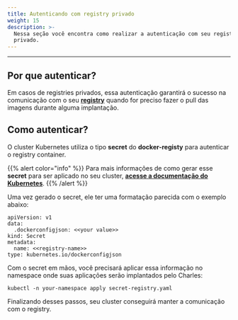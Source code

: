 ```yaml
---
title: Autenticando com registry privado
weight: 15
description: >-
  Nessa seção você encontra como realizar a autenticação com seu registry
  privado.
---
```


---

## Por que autenticar?

Em casos de registries privados, essa autenticação garantirá o sucesso na comunicação com o seu [**registry**](/pt/primeiros-passos/definindo-um-workspace/docker-registry/) quando for preciso fazer o pull das imagens durante alguma implantação.

## Como autenticar?

O cluster Kubernetes utiliza o tipo **secret** do **docker-registy** para autenticar o registry container. 

{{% alert color="info" %}}
 Para mais informações de como gerar esse **secret** para ser aplicado no seu cluster, [**acesse a documentação do Kubernetes**](https://kubernetes.io/docs/tasks/configure-pod-container/pull-image-private-registry/). 
{{% /alert %}}

Uma vez gerado o secret, ele ter uma formatação parecida com o exemplo abaixo:

```text
apiVersion: v1
data:
  .dockerconfigjson: <<your value>>
kind: Secret
metadata:
  name: <<registry-name>>
type: kubernetes.io/dockerconfigjson
```

Com o secret em mãos, você precisará aplicar essa informação no namespace onde suas aplicações serão implantados pelo Charles:

```text
kubectl -n your-namespace apply secret-registry.yaml
```

Finalizando desses passos, seu cluster conseguirá manter a comunicação com o registry.
